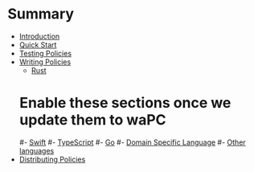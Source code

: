 # Summary

- [Introduction](./introduction.md)
- [Quick Start](./quick-start.md)
- [Testing Policies](./testing-policies.md)
- [Writing Policies](./writing-policies/index.md)
  - [Rust](./writing-policies/rust.md)
  # Enable these sections once we update them to waPC
  #- [Swift](./writing-policies/swift.md)
  #- [TypeScript](./writing-policies/typescript.md)
  #- [Go](./writing-policies/go.md)
  #- [Domain Specific Language](./writing-policies/dsl.md)
  #- [Other languages](./writing-policies/other-languages.md)
- [Distributing Policies](./distributing-policies.md)
